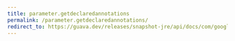 ```yaml
---
title: parameter.getdeclaredannotations
permalink: /parameter.getdeclaredannotations/
redirect_to: https://guava.dev/releases/snapshot-jre/api/docs/com/google/common/reflect/Parameter.html#getDeclaredAnnotations--
---
```

